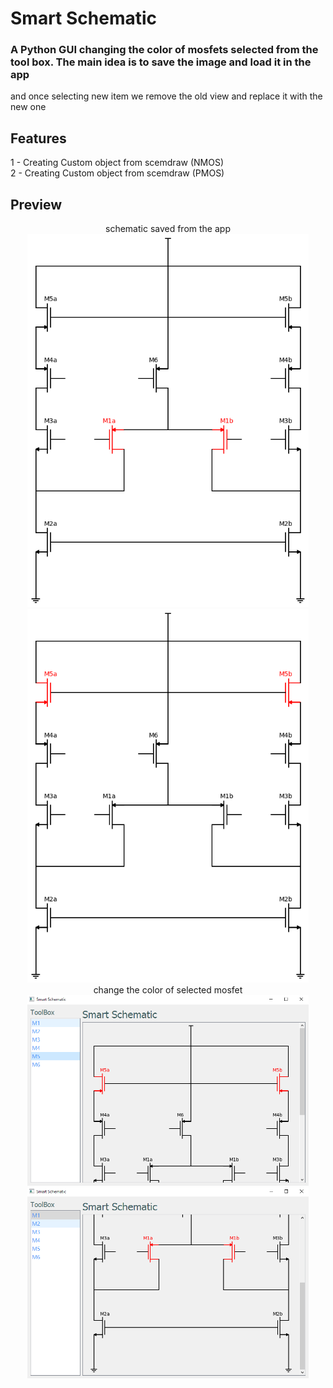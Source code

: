 # Smart Schematic

### A Python GUI changing the color of mosfets selected from the tool box. The main idea is to save the image and load it in the app
and once selecting new item we remove the old view and replace it with the new one

## Features
1 - Creating Custom object from scemdraw (NMOS)
<br/>
2 - Creating Custom object from scemdraw (PMOS)

## Preview
<p align="center">
  schematic saved from the app
  <br/>
  <img src="screens/img3.png" width="450" title="hover text">
  <br/>
  <img src="screens/img4.png" width="450" title="hover text">
  <br/>
  change the color of selected mosfet
  <br/>
  <img src="screens/img1.PNG" width="450" title="hover text">
  <br/>
  <img src="screens/img2.PNG" width="450" title="hover text">
  <br/>
</p>